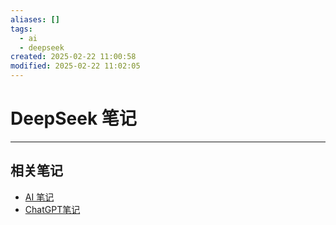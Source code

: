 ```yaml
---
aliases: []
tags:
  - ai
  - deepseek
created: 2025-02-22 11:00:58
modified: 2025-02-22 11:02:05
---
```


# DeepSeek 笔记

---

## 相关笔记

* [AI 笔记](../AI_Note.md)
* [ChatGPT笔记](../ChatGPT/ChatGPT_Note.md)